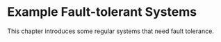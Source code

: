 # Example Fault-tolerant Systems

This chapter introduces some regular systems that need fault tolerance.

```{tableofcontents}
```
